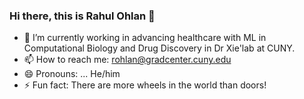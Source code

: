 ### Hi there, this is Rahul Ohlan 👋


- 🔭 I’m currently working in advancing healthcare with ML in Computational Biology and Drug Discovery in Dr Xie'lab at CUNY.
- 📫 How to reach me: rohlan@gradcenter.cuny.edu
- 😄 Pronouns: ... He/him
- ⚡ Fun fact: There are more wheels in the world than doors! 
